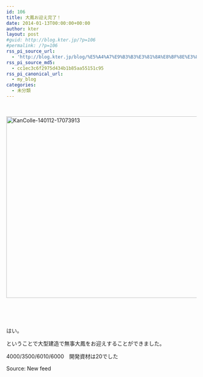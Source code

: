 ```yaml
---
id: 106
title: 大鳳お迎え完了！
date: 2014-01-13T00:00:00+00:00
author: kter
layout: post
#guid: http://blog.kter.jp/?p=106
#permalink: /?p=106
rss_pi_source_url:
  - 'http://blog.kter.jp/blog/%E5%A4%A7%E9%B3%B3%E3%81%8A%E8%BF%8E%E3%81%88%E5%AE%8C%E4%BA%86/'
rss_pi_source_md5:
  - cc1ec3c6f2975d434b1b85aa55151c95
rss_pi_canonical_url:
  - my_blog
categories:
  - 未分類
---
```

&nbsp;

[<img class="alignnone size-full wp-image-88" alt="KanColle-140112-17073913" src="http:&#047;&#047;img.kter.jp&#047;wp-content&#047;uploads&#047;2014&#047;01&#047;KanColle-140112-17073913.png" width="800" height="480" />](http:&#047;&#047;img.kter.jp&#047;wp-content&#047;uploads&#047;2014&#047;01&#047;KanColle-140112-17073913.png)

&nbsp;

&nbsp;

はい。

ということで大型建造で無事大鳳をお迎えすることができました。

4000&#047;3500&#047;6010&#047;6000　開発資材は20でした

Source: New feed